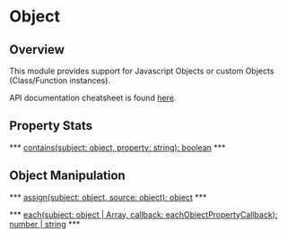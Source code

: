 # Object

## Overview

This module provides support for Javascript Objects or custom Objects (Class/Function instances).

API documentation cheatsheet is found [here](https://www.dikoconsunji.com/javascript/dikolab-basic/identifiers.html#object).

## Property Stats

*** [contains(subject: object, property: string): boolean](https://www.dikoconsunji.com/javascript/dikolab-basic/function/index.html#static-function-contains) ***


## Object Manipulation

*** [assign(subject: object, source: object): object](https://www.dikoconsunji.com/javascript/dikolab-basic/function/index.html#static-function-assign) ***

*** [each(subject: object | Array, callback: eachObjectPropertyCallback): number | string](https://www.dikoconsunji.com/javascript/dikolab-basic/function/index.html#static-function-each) ***

